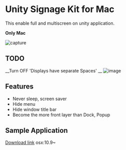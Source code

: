 # Unity Signage Kit for Mac

This enable full and multiscreen on unity application.

__Only Mac__

![capture](http://photos-h.ak.instagram.com//hphotos-ak-xfp1//10431892_514869468613911_358035618_n.jpg)


## TODO

__Turn OFF 'Displays have separate Spaces' __
![image](http://i.gyazo.com/ce3ad374a73d66787e9f562a688e378a.png)

## Features

- Never sleep, screen saver
- Hide menu
- Hide window title bar
- Become the more front layer than Dock, Popup

## Sample Application

[Download link](https://dl.dropboxusercontent.com/u/150564/UnitySignageKit.app.zip) osx:10.9~